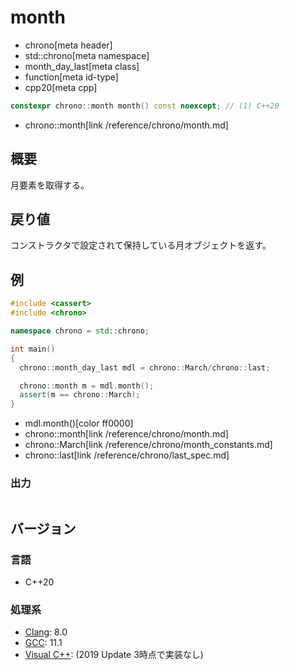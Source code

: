# month
* chrono[meta header]
* std::chrono[meta namespace]
* month_day_last[meta class]
* function[meta id-type]
* cpp20[meta cpp]

```cpp
constexpr chrono::month month() const noexcept; // (1) C++20
```
* chrono::month[link /reference/chrono/month.md]

## 概要
月要素を取得する。


## 戻り値
コンストラクタで設定されて保持している月オブジェクトを返す。


## 例
```cpp example
#include <cassert>
#include <chrono>

namespace chrono = std::chrono;

int main()
{
  chrono::month_day_last mdl = chrono::March/chrono::last;

  chrono::month m = mdl.month();
  assert(m == chrono::March);
}
```
* mdl.month()[color ff0000]
* chrono::month[link /reference/chrono/month.md]
* chrono::March[link /reference/chrono/month_constants.md]
* chrono::last[link /reference/chrono/last_spec.md]

### 出力
```
```

## バージョン
### 言語
- C++20

### 処理系
- [Clang](/implementation.md#clang): 8.0
- [GCC](/implementation.md#gcc): 11.1
- [Visual C++](/implementation.md#visual_cpp): (2019 Update 3時点で実装なし)
